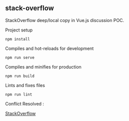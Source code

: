 ## stack-overflow

StackOverflow deep/local copy in Vue.js discussion POC.

Project setup
```
npm install
```

Compiles and hot-reloads for development
```
npm run serve
```

Compiles and minifies for production
```
npm run build
```

Lints and fixes files
```
npm run lint
```

Conflict Resolved :

[StackOverflow](https://stackoverflow.com/questions/52459374/creating-local-copy-of-passed-props-in-child-component-in-vue-js/52467000#52467000)
